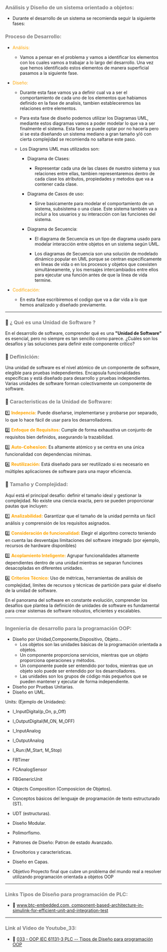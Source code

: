 
### <span style="color:grey">Análisis y Diseño de un sistema orientado a objetos:</span>

- Durante el desarrollo de un sistema se recomienda seguir la siguiente fases:

### <span style="color:grey">Proceso de Desarrollo:</span>

- <span style="color:orange">Análisis:</span>
    - Vamos a pensar en el problema y vamos a identificar los elementos con los cuales vamos a trabajar a lo largo del desarrollo. Una vez que hemos identificado estos elementos de manera superficial pasamos a la siguiente fase.

- <span style="color:orange">Diseño:</span>

    - Durante esta fase vamos ya a definir cual va a ser el comportamiento de cada uno de los elementos que habiamos definido en la fase de analisis, tambien estableceremos las relaciones entre elementos.

    - Para esta fase de diseño podemos utilizar los Diagramas UML, mediante estos diagramas vamos a poder modelar lo que va a ser finalmente el sistema. Esta fase se puede optar por no hacerla pero si se esta diseñando un sistema mediano a gran tamaño y/ó con cierta complejidad se recomienda no saltarse este paso.

    - Los Diagrams UML mas utilizados son:

        - Diagrama de Clases:

            - Representar cada una de las clases de nuestro sistema y sus relaciones entre ellas, tambien representaremos dentro de cada clase los atributos, propiedades y metodos que va a contener cada clase.

        - Diagrama de Casos de uso:

            - Sirve basicamente para modelar el comportamiento de un sistema, subsistema o una clase. Este sistema también va a incluir a los usuarios y su interacción con las funciones del sistema.

        - Diagrama de Secuencia:

            - El diagrama de Secuencia es un tipo de diagrama usado para modelar interacción entre objetos en un sistema según UML.

            - Los diagramas de Secuencia son una solución de modelado dinámico popular en UML porque se centran específicamente en líneas de vida o en los procesos y objetos que coexisten simultáneamente, y los mensajes intercambiados entre ellos para ejecutar una función antes de que la línea de vida termine.

- <span style="color:orange">Codificación:</span>

    - En esta fase escribiremos el codigo que va a dar vida a lo que hemos analizado y diseñado previamente.

***
### 🚀 <span style="color:grey">¿ Qué es una Unidad de Software ?</span>
 
En el desarrollo de software, comprender qué es una **"Unidad de Software"** es esencial, pero no siempre es tan sencillo como parece. ¿Cuáles son los desafíos y las soluciones para definir este componente crítico?
 
### 🧩 <span style="color:grey">D𝗲𝗳𝗶𝗻𝗶c𝗶ó𝗻:</span>

Una unidad de software es el nivel atómico de un componente de software, elegible para pruebas independientes. Encapsula funcionalidades específicas y está diseñado para desarrollo y pruebas independientes. Varias unidades de software forman colectivamente un componente de software.

### 🎯 <span style="color:grey">Caracteristicas de la Unidad de Software:</span>

1️⃣ <span style="color:orange">**Indepencia:**</span> Puede diseñarse, implementarse y probarse por separado, lo que lo hace fácil de usar para los desarrolladores.

2️⃣ <span style="color:orange">**Enfoque de Requisitos:**</span> Cumple de forma exhaustiva un conjunto de requisitos bien definidos, asegurando la trazabilidad.

3️⃣ <span style="color:orange">**Auto-𝗖𝗼𝗵𝗲𝘀𝗶𝗼𝗻:**</span> Es altamente atómico y se centra en una única funcionalidad con dependencias mínimas.

4️⃣ <span style="color:orange">**Reutilización:**</span> Está diseñado para ser reutilizado si es necesario en múltiples aplicaciones de software para una mayor eficiencia.
 
### 📐 <span style="color:grey">Tamaño y Complejidad:</span>

Aquí está el principal desafío: definir el tamaño ideal y gestionar la complejidad. No existe una ciencia exacta, pero se pueden proporcionar pautas que incluyen: 

1️⃣ <span style="color:orange">**Analizabilidad:**</span> Garantizar que el tamaño de la unidad permita un fácil análisis y comprensión de los requisitos asignados.

2️⃣ <span style="color:orange">**Consideración de funcionalidad:**</span> Elegir el algoritmo correcto teniendo en cuenta las desventajas limitaciones del software integrado (por ejemplo, recursos de hardware disponibles)

3️⃣ <span style="color:orange">**Acoplamiento Inteligente:**</span> Agrupar funcionalidades altamente dependientes dentro de una unidad mientras se separan funciones desacopladas en diferentes unidades.

4️⃣ <span style="color:orange">**Criterios Técnico:**</span> Uso de métricas, herramientas de análisis de complejidad, límites de recursos y técnicas de partición para guiar el diseño de la unidad de software.
 
En el panorama del software en constante evolución, comprender los desafíos que plantea la definición de unidades de software es fundamental para crear sistemas de software robustos, eficientes y escalables.

***
### <span style="color:grey">Ingenieria de desarrollo para la programación OOP:</span>
- Diseño por Unidad,Componente,Dispositivo, Objeto...
    - Los objetos son las unidades básicas de la programación orientada a objetos.
    - Un componente proporciona servicios, mientras que un objeto proporciona operaciones y métodos. 
    - Un componente puede ser entendido por todos, mientras que un objeto solo puede ser entendido por los desarrolladores.
    - Las unidades son los grupos de código más pequeños que se pueden mantener y ejecutar de forma independiente.
- Diseño por Pruebas Unitarias.
- Diseño en UML.

Units: (Ejemplo de Unidades):

- I_InputDigital(p_On, p_Off)
- I_OutputDigital(M_ON, M_OFF)
- I_InputAnalog
- I_OutputAnalog
- I_Run:(M_Start, M_Stop)

- FBTimer
- FCAnalogSensor
- FBGenericUnit


- Objects Composition (Composicion de Objetos).

- Conceptos básicos del lenguaje de programación de texto estructurado (ST).
- UDT (estructuras).
- Diseño Modular.
- Polimorfismo.

- Patrones de Diseño: Patron de estado Avanzado.
- Envoltorios y caracteristicas.
- Diseño en Capas.
- Objetivo Proyecto final que cubre un problema del mundo real a resolver utilizando programación orientada a objetos OOP

***
### <span style="color:grey">Links Tipos de Diseño para programación de PLC:</span>
- 🔗 [www.btc-embedded.com, component-based-architecture-in-simulink-for-efficient-unit-and-integration-test](https://www.btc-embedded.com/component-based-architecture-in-simulink-for-efficient-unit-and-integration-test/)
***
### <span style="color:grey">Link al Video de Youtube_33:</span>
- 🔗 [033 - OOP IEC 61131-3 PLC -- Tipos de Diseño para programación OOP]( https://youtu.be/k2PBfaXRzoI)